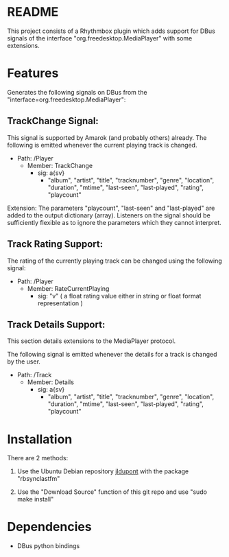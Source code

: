 README
======

This project consists of a Rhythmbox plugin which adds support for DBus signals of the 
interface "org.freedesktop.MediaPlayer" with some extensions.

Features
========

Generates the following signals on DBus from the "interface=org.freedesktop.MediaPlayer":

TrackChange Signal:
-------------------

This signal is supported by Amarok (and probably others) already. 
The following is emitted whenever the current playing track is changed. 

- Path: /Player
  - Member: TrackChange
    - sig: a{sv}
      - "album", "artist", "title", "tracknumber", "genre", 
        "location", "duration",
        "mtime", "last-seen", "last-played",
        "rating", "playcount"
      
Extension: The parameters "playcount", "last-seen" and "last-played" are added to the output dictionary (array).
Listeners on the signal should be sufficiently flexible as to ignore the parameters which they cannot interpret. 

Track Rating Support:
---------------------

The rating of the currently playing track can be changed using the following signal:

- Path: /Player
  - Member: RateCurrentPlaying
    - sig: "v"  ( a float rating value either in string or float format representation )
   

Track Details Support:
----------------------

This section details extensions to the MediaPlayer protocol. 

The following signal is emitted whenever the details for a track is changed by the user.
   
- Path: /Track
  - Member: Details
    - sig: a{sv}
      - "album", "artist", "title", "tracknumber", "genre", 
        "location", "duration",
        "mtime", "last-seen", "last-played",
        "rating", "playcount"



Installation
============
There are 2 methods:

1. Use the Ubuntu Debian repository [jldupont](https://launchpad.net/~jldupont/+archive/jldupont)  with the package "rbsynclastfm"

2. Use the "Download Source" function of this git repo and use "sudo make install"

Dependencies
============

* DBus python bindings
